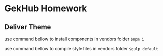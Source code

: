 # GekHub Homework 
## Deliver Theme


use command bellow to install components in vendors folder
``$npm i ``

use command bellow to compile style files in vendors folder
``$gulp default ``